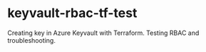 # keyvault-rbac-tf-test
Creating key in Azure Keyvault with Terraform. Testing RBAC and troubleshooting.
